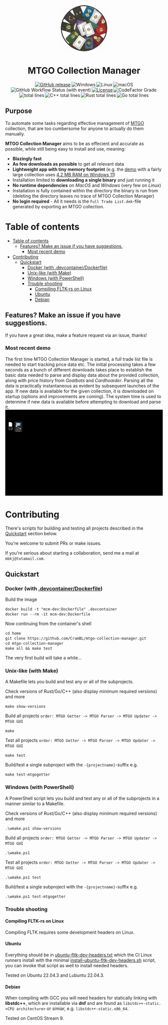 
<p align="center">
<img src="mtgogui/assets/logo-card-pile.png" alt="logo" width="150"/>
</p>
<h1 align="center">
MTGO Collection Manager
</h1>

<!-- navbar -->
<div align="center">
  <a href="https://github.com/CramBL/mtgo-collection-manager/releases" title="Latest Stable GitHub Release"><img src="https://img.shields.io/github/release/CramBL/mtgo-collection-manager/all.svg?style=flat&logo=github&logoColor=white&colorB=blue&label=" alt="GitHub release"></a>&thinsp;<img src="https://img.shields.io/badge/-Windows-6E46A2.svg?style=flat&logo=windows-11&logoColor=white" alt="Windows" title="Supported Platform: Windows">&thinsp;<img src="https://img.shields.io/badge/-Linux-9C2A91.svg?style=flat&logo=linux&logoColor=white" alt="Linux" title="Supported Platform: Linux">&thinsp;<img src="https://img.shields.io/badge/-macOS-red.svg?style=flat&logo=apple&logoColor=white" alt="macOS" title="Supported Platform: macOS">
  <br>
  <img alt="GitHub Workflow Status (with event)" src="https://img.shields.io/github/actions/workflow/status/CramBL/mtgo-collection-manager/integration-ci.yml?label=CI">&thinsp;<a href="https://github.com/CramBL/mtgo-collection-manager/blob/master/LICENSE" title="Project License: MPLv2"><img src="https://img.shields.io/github/license/crambl/mtgo-collection-manager?style=flat&label=%20&color=grey" alt="License"></a>&thinsp;<img alt="CodeFactor Grade" src="https://img.shields.io/codefactor/grade/github/CramBL/mtgo-collection-manager?style=flat&logo=codefactor&logoColor=white&label=Code%20Quality">&thinsp;<img src="https://tokei.rs/b1/github/CramBL/mtgo-collection-manager?type=Rust,Go,C%2b%2b,C%2b%2b%20Header&style=flat&label=Total lines" alt="total lines"></a>&thinsp;<img src="https://tokei.rs/b1/github/CramBL/mtgo-collection-manager?type=C%2b%2b,C%2b%2b%20Header&style=flat&logo=https://simpleicons.org/icons/cplusplus.svg&label=&color=003aff" alt="C++ total lines"></a>&thinsp;<img src="https://tokei.rs/b1/github/CramBL/mtgo-collection-manager?type=Rust&style=flat&logo=https://simpleicons.org/icons/rust.svg&label=&color=e36705" alt="Rust total lines"></a>&thinsp;<img src="https://tokei.rs/b1/github/CramBL/mtgo-collection-manager?type=Go&style=flat&logo=https://simpleicons.org/icons/go.svg&label=&color=00a6e9" alt="Go total lines"></a>
</div>

## Purpose
To automate some tasks regarding effective management of [MTGO](https://www.mtgo.com/en/mtgo) collection, that are too cumbersome for anyone to actually do them manually.

**MTGO Collection Manager** aims to be as effecient and accurate as possible, while still being easy to install and use, meaning:
  * **Blazingly fast**
  * **As few downloads as possible** to get all relevant data
  * **Lightweight app with tiny memory footprint** (e.g. the [demo](#most-recent-demo) with a fairly large collection uses [4.2 MB RAM on Windows 11](.github/doc/mtgo-cm-process-view-windows.png))
  * Installation limited to **downloading a single binary** and just running it
  * **No runtime dependencies** on *MacOS* and *Windows* (very few on *Linux*)
  * Installation is fully contained within the directory the binary is run from (deleting the directory leaves no trace of MTGO Collection Manager)
  * **No login required** - All it needs is the `Full Trade List.dek`-file generated by exporting an MTGO collection.

# Table of contents
- [Table of contents](#table-of-contents)
  - [Features? Make an issue if you have suggestions.](#features-make-an-issue-if-you-have-suggestions)
    - [Most recent demo](#most-recent-demo)
- [Contributing](#contributing)
  - [Quickstart](#quickstart)
    - [Docker (with .devcontainer/Dockerfile)](#docker-with-devcontainerdockerfile)
    - [Unix-like (with Make)](#unix-like-with-make)
    - [Windows (with PowerShell)](#windows-with-powershell)
    - [Trouble shooting](#trouble-shooting)
      - [Compiling FLTK-rs on Linux](#compiling-fltk-rs-on-linux)
      - [Ubuntu](#ubuntu)
      - [Debian](#debian)


## Features? Make an issue if you have suggestions.
If you have a great idea, make a feature request via an issue, thanks!

### Most recent demo
The first time MTGO Collection Manager is started, a full trade list file is needed to start tracking price data etc. The initial processing takes a few seconds as a bunch of different downloads takes place to establish the basic data needed to parse and display data about the provided collection, along with price history from *Goatbots* and *Cardhoarder*. Parsing all the data is practically instantaneous as evident by subsequent launches of the app. If new data is available for the given collection, it is downloaded on startup (options and improvements are coming). The system time is used to determine if new data is available before attempting to download and parse it.
![Demo](.github/most-recent-demo.gif)

# Contributing
There's scripts for building and testing all projects described in the [Quickstart](#quickstart) section below.

You're welcome to submit PRs or make issues.

If you're serious about starting a collaboration, send me a mail at `mbkj@tutamail.com`.

## Quickstart
### Docker (with [.devcontainer/Dockerfile](.devcontainer/Dockerfile))
Build the image
```shell
docker build -t "mcm-dev:Dockerfile" .devcontainer
docker run --rm -it mcm-dev:Dockerfile
```
Now continuing from the container's shell
```shell
cd home
git clone https://github.com/CramBL/mtgo-collection-manager.git
cd mtgo-collection-manager
make all && make test
```
The very first build will take a while...
### Unix-like (with Make)
A Makefile lets you build and test any or all of the subprojects.

Check versions of Rust/Go/C++ (also display minimum required versions) and more
```shell
make show-versions
```

Build all projects `order: MTGO Getter -> MTGO Parser -> MTGO Updater -> MTGO GUI`
```shell
make
```
Test all projects `order: MTGO Getter -> MTGO Parser -> MTGO Updater -> MTGO GUI`
```shell
make test
```
Build/test a single subproject with the `-{projectname}`-suffix e.g.
```shell
make test-mtgogetter
```

### Windows (with PowerShell)

A PowerShell script lets you build and test any or all of the subprojects in a manner similar to a Makefile.

Check versions of Rust/Go/C++ (also display minimum required versions) and more
```shell
.\wmake.ps1 show-versions
```

Build all projects `order: MTGO Getter -> MTGO Parser -> MTGO Updater -> MTGO GUI`
```shell
.\wmake.ps1
```
Test all projects `order: MTGO Getter -> MTGO Parser -> MTGO Updater -> MTGO GUI`
```shell
.\wmake.ps1 test
```
Build/test a single subproject with the `-{projectname}`-suffix e.g.
```shell
.\wmake.ps1 test-mtgogetter
```

### Trouble shooting
#### Compiling FLTK-rs on Linux
Compiling FLTK requires some development headers on Linux.
#### Ubuntu
Everything should be in [ubuntu-fltk-dev-headers.txt](build-util/dev-ubuntu/ubuntu-fltk-dev-headers.txt) which the CI Linux runners install with the minimal [install-ubuntu-fltk-dev-headers.sh](build-util/dev-ubuntu/install-ubuntu-fltk-dev-headers.sh) script, you can invoke that script as well to install needed headers.

Tested on Ubuntu 22.04.3 and Lubuntu 22.04.3.

#### Debian
When compiling with GCC you will need headers for statically linking with **libstdc++**, which are installable via **dnf** and are found as `libstdc++-static.<CPU architecture>` or simiar, e.g. `libstdc++-static.x86_64`.

Tested on CentOS Stream 9.